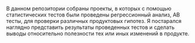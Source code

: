 В данном репозитории собраны проекты, в которых с помощью статистических тестов были проведены регрессионный анализ, AB тесты, для проверки различных продуктовых гипотез. Я постарался наглядно представить результаты проведенных тестов и сделать выводы относительно полезности тех или иных изменений в продукте.
